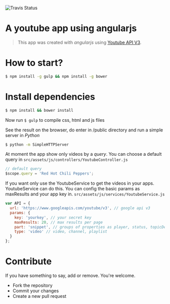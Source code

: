 ![Travis Status](https://travis-ci.org/marcelodeveloper/angularjs-youtube.svg?branch=master)

# A youtube app using angularjs

> This app was created with *angularjs* using [Youtube API V3](https://developers.google.com/youtube/v3/?hl=en).

# How to start?

```sh
$ npm install -g gulp && npm install -g bower
```

# Install dependencies

```sh
$ npm install && bower install
```

Now run ```$ gulp``` to compile css, html and js files

See the result on the browser, do enter in /public directory and run a simple server in *Python*

```sh
$ python -m SimpleHTTPServer
```

At moment the app show only videos by a *query*. You can choose a default query in ```src/assets/js/controllers/YoutubeController.js```

```js
// default query
$scope.query = 'Red Hot Chili Peppers';
```

If you want only use the YoutubeService to get the videos in your apps. YoutubeService can do this. You can config the basic params as maxResults and your app key in. ```src/assets/js/services/YoutubeService.js```

```js
var API = {
  url: 'https://www.googleapis.com/youtube/v3', // google api v3
  params: {
    key: 'yourkey', // your secret key
    maxResults: 20, // max results per page
    part: 'snippet', // groups of properties as player, status, topicDetails
    type: 'video' // video, channel, playlist
  }
};
```

# Contribute

If you have something to say, add or remove. You're welcome.

 - Fork the repository
 - Commit your changes
 - Create a new pull request
